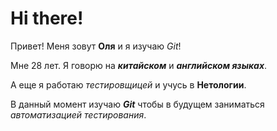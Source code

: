 # Hi there!

Привет! Меня зовут **Оля** и я изучаю _Git_!

Мне 28 лет. Я говорю на **_китайском_** и **_английском языках_**.

А еще я работаю _тестировщицей_ и учусь в **Нетологии**.

В данный момент изучаю **_Git_** чтобы в будущем заниматься _автоматизацией тестирования_.

